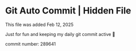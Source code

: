 # Git Auto Commit | Hidden File

This file was added Feb 12, 2025

Just for fun and keeping my daily git commit active 🤪

commit number: 289641
